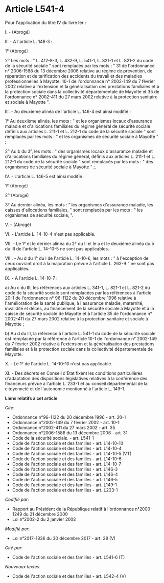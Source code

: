 # Article L541-4

Pour l'application du titre IV du livre Ier :

I. - (Abrogé)

II. - A l'article L. 146-3 :

1° (Abrogé)

2° Les mots : " L. 412-8-3, L. 432-9, L. 541-1, L. 821-1 et L. 821-2 du code de la sécurité sociale " sont remplacés par les
mots : " 31 de l'ordonnance n° 2006-1588 du 13 décembre 2006 relative au régime de prévention, de réparation et de
tarification des accidents du travail et des maladies professionnelles à Mayotte, 10-1 de l'ordonnance n° 2002-149 du 7
février 2002 relative à l'extension et la généralisation des prestations familiales et à la protection sociale dans la
collectivité départementale de Mayotte et 35 de l'ordonnance n° 2002-411 du 27 mars 2002 relative à la protection sanitaire
et sociale à Mayotte ".

III. - Au deuxième alinéa de l'article L. 146-4 est ainsi modifié :

1° Au deuxième alinéa, les mots : " et les organismes locaux d'assurance maladie et d'allocations familiales du régime
général de sécurité sociale définis aux articles L. 211-1 et L. 212-1 du code de la sécurité sociale " sont remplacés par les
mots : " et les organismes de sécurité sociale à Mayotte " ;

2° Au b du 3°, les mots : " des organismes locaux d'assurance maladie et d'allocations familiales du régime général, définis
aux articles L. 211-1 et L. 212-1 du code de la sécurité sociale " sont remplacés par les mots : " des organismes de sécurité
sociale à Mayotte " ;.

IV. - L'article L. 146-5 est ainsi modifié :

1° (Abrogé)

2° (Abrogé)

3° Au dernier alinéa, les mots : " les organismes d'assurance maladie, les caisses d'allocations familiales, " sont remplacés
par les mots : " les organismes de sécurité sociale, ".

V. - (Abrogé)

VI. - L'article L. 14-10-4 n'est pas applicable.

VII. - Le 1° et le dernier alinéa du 2° du II et le a et le deuxième alinéa du b du III de l'article L. 14-10-5 ne sont pas
applicables.

VIII. - Au d du 1° du I de l'article L. 14-10-6, les mots : " à l'exception de ceux ouvrant droit à la majoration prévue à
l'article L. 262-9 " ne sont pas applicables.

IX. - A l'article L. 14-10-7 :

a) Au c du III, les références aux articles L. 341-1, L. 821-1 et L. 821-2 du code de la sécurité sociale sont remplacées par
les références à l'article 20-1 de l'ordonnance n° 96-1122 du 20 décembre 1996 relative à l'amélioration de la santé
publique, à l'assurance maladie, maternité, invalidité et décès, au financement de la sécurité sociale à Mayotte et à la
caisse de sécurité sociale de Mayotte et à l'article 35 de l'ordonnance n° 2002-411 du 27 mars 2002 relative à la protection
sanitaire et sociale à Mayotte ;

b) Au d du III, la référence à l'article L. 541-1 du code de la sécurité sociale est remplacée par la référence à l'article
10-1 de l'ordonnance n° 2002-149 du 7 février 2002 relative à l'extension et la généralisation des prestations familiales et
à la protection sociale dans la collectivité départementale de Mayotte.

X. - Le 1° de l'article L. 14-10-10 n'est pas applicable.

XI. - Des décrets en Conseil d'Etat fixent les conditions particulières d'adaptation des dispositions législatives relatives
à la conférence des financeurs prévue à l'article L. 233-1 et au conseil départemental de la citoyenneté et de l'autonomie
mentionné à l'article L. 149-1.

**Liens relatifs à cet article**

_Cite_:

  - Ordonnance n°96-1122 du 20 décembre 1996 - art. 20-1
  - Ordonnance n°2002-149 du 7 février 2002 - art. 10-1
  - Ordonnance n°2002-411 du 27 mars 2002 - art. 35
  - Ordonnance n°2006-1588 du 13 décembre 2006 - art. 31
  - Code de la sécurité sociale. - art. L541-1
  - Code de l'action sociale et des familles - art. L14-10-10
  - Code de l'action sociale et des familles - art. L14-10-4
  - Code de l'action sociale et des familles - art. L14-10-5 (VT)
  - Code de l'action sociale et des familles - art. L14-10-6
  - Code de l'action sociale et des familles - art. L14-10-7
  - Code de l'action sociale et des familles - art. L146-3
  - Code de l'action sociale et des familles - art. L146-4
  - Code de l'action sociale et des familles - art. L146-5
  - Code de l'action sociale et des familles - art. L149-1
  - Code de l'action sociale et des familles - art. L233-1

_Codifié par_:

  - Rapport au Président de la République relatif à l'ordonnance n°2000-1249 du 21 décembre 2000
  - Loi n°2002-2 du 2 janvier 2002

_Modifié par_:

  - Loi n°2017-1836 du 30 décembre 2017 - art. 28 (V)

_Cité par_:

  - Code de l'action sociale et des familles - art. L541-6 (T)

_Nouveaux textes_:

  - Code de l'action sociale et des familles - art. L542-4 (V)
